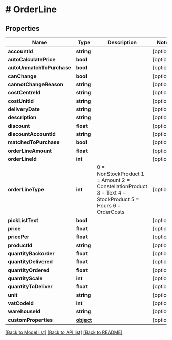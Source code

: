 # # OrderLine

## Properties

Name | Type | Description | Notes
------------ | ------------- | ------------- | -------------
**accountId** | **string** |  | [optional] 
**autoCalculatePrice** | **bool** |  | [optional] 
**autoUnmatchToPurchase** | **bool** |  | [optional] 
**canChange** | **bool** |  | [optional] 
**cannotChangeReason** | **string** |  | [optional] 
**costCentreId** | **string** |  | [optional] 
**costUnitId** | **string** |  | [optional] 
**deliveryDate** | **string** |  | [optional] 
**description** | **string** |  | [optional] 
**discount** | **float** |  | [optional] 
**discountAccountId** | **string** |  | [optional] 
**matchedToPurchase** | **bool** |  | [optional] 
**orderLineAmount** | **float** |  | [optional] 
**orderLineId** | **int** |  | [optional] 
**orderLineType** | **int** | 0 &#x3D; NonStockProduct 1 &#x3D; Amount 2 &#x3D; ConstellationProduct 3 &#x3D; Text 4 &#x3D; StockProduct 5 &#x3D; Hours 6 &#x3D; OrderCosts | [optional] 
**pickListText** | **bool** |  | [optional] 
**price** | **float** |  | [optional] 
**pricePer** | **float** |  | [optional] 
**productId** | **string** |  | [optional] 
**quantityBackorder** | **float** |  | [optional] 
**quantityDelivered** | **float** |  | [optional] 
**quantityOrdered** | **float** |  | [optional] 
**quantityScale** | **int** |  | [optional] 
**quantityToDeliver** | **float** |  | [optional] 
**unit** | **string** |  | [optional] 
**vatCodeId** | **int** |  | [optional] 
**warehouseId** | **string** |  | [optional] 
**customProperties** | [**object**](.md) |  | [optional] 

[[Back to Model list]](../../README.md#documentation-for-models) [[Back to API list]](../../README.md#documentation-for-api-endpoints) [[Back to README]](../../README.md)


